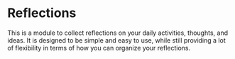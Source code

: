 # Reflections

This is a module to collect reflections on your daily activities, thoughts, and ideas. It is designed to be simple and easy to use, while still providing a lot of flexibility in terms of how you can organize your reflections.
